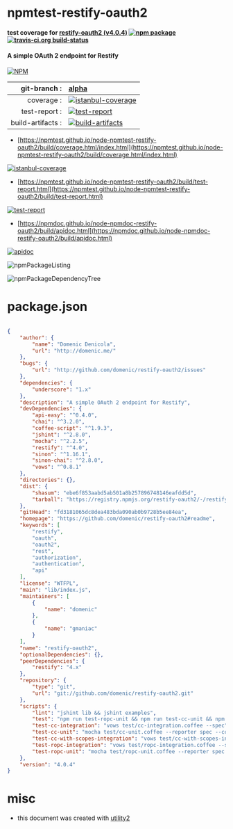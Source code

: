 # npmtest-restify-oauth2

#### test coverage for  [restify-oauth2 (v4.0.4)](https://github.com/domenic/restify-oauth2#readme)  [![npm package](https://img.shields.io/npm/v/npmtest-restify-oauth2.svg?style=flat-square)](https://www.npmjs.org/package/npmtest-restify-oauth2) [![travis-ci.org build-status](https://api.travis-ci.org/npmtest/node-npmtest-restify-oauth2.svg)](https://travis-ci.org/npmtest/node-npmtest-restify-oauth2)

#### A simple OAuth 2 endpoint for Restify

[![NPM](https://nodei.co/npm/restify-oauth2.png?downloads=true&downloadRank=true&stars=true)](https://www.npmjs.com/package/restify-oauth2)

| git-branch : | [alpha](https://github.com/npmtest/node-npmtest-restify-oauth2/tree/alpha)|
|--:|:--|
| coverage : | [![istanbul-coverage](https://npmtest.github.io/node-npmtest-restify-oauth2/build/coverage.badge.svg)](https://npmtest.github.io/node-npmtest-restify-oauth2/build/coverage.html/index.html)|
| test-report : | [![test-report](https://npmtest.github.io/node-npmtest-restify-oauth2/build/test-report.badge.svg)](https://npmtest.github.io/node-npmtest-restify-oauth2/build/test-report.html)|
| build-artifacts : | [![build-artifacts](https://npmtest.github.io/node-npmtest-restify-oauth2/glyphicons_144_folder_open.png)](https://github.com/npmtest/node-npmtest-restify-oauth2/tree/gh-pages/build)|

- [https://npmtest.github.io/node-npmtest-restify-oauth2/build/coverage.html/index.html](https://npmtest.github.io/node-npmtest-restify-oauth2/build/coverage.html/index.html)

[![istanbul-coverage](https://npmtest.github.io/node-npmtest-restify-oauth2/build/screenCapture.buildCi.browser.%252Ftmp%252Fbuild%252Fcoverage.lib.html.png)](https://npmtest.github.io/node-npmtest-restify-oauth2/build/coverage.html/index.html)

- [https://npmtest.github.io/node-npmtest-restify-oauth2/build/test-report.html](https://npmtest.github.io/node-npmtest-restify-oauth2/build/test-report.html)

[![test-report](https://npmtest.github.io/node-npmtest-restify-oauth2/build/screenCapture.buildCi.browser.%252Ftmp%252Fbuild%252Ftest-report.html.png)](https://npmtest.github.io/node-npmtest-restify-oauth2/build/test-report.html)

- [https://npmdoc.github.io/node-npmdoc-restify-oauth2/build/apidoc.html](https://npmdoc.github.io/node-npmdoc-restify-oauth2/build/apidoc.html)

[![apidoc](https://npmdoc.github.io/node-npmdoc-restify-oauth2/build/screenCapture.buildCi.browser.%252Ftmp%252Fbuild%252Fapidoc.html.png)](https://npmdoc.github.io/node-npmdoc-restify-oauth2/build/apidoc.html)

![npmPackageListing](https://npmtest.github.io/node-npmtest-restify-oauth2/build/screenCapture.npmPackageListing.svg)

![npmPackageDependencyTree](https://npmtest.github.io/node-npmtest-restify-oauth2/build/screenCapture.npmPackageDependencyTree.svg)



# package.json

```json

{
    "author": {
        "name": "Domenic Denicola",
        "url": "http://domenic.me/"
    },
    "bugs": {
        "url": "http://github.com/domenic/restify-oauth2/issues"
    },
    "dependencies": {
        "underscore": "1.x"
    },
    "description": "A simple OAuth 2 endpoint for Restify",
    "devDependencies": {
        "api-easy": "^0.4.0",
        "chai": "^3.2.0",
        "coffee-script": "^1.9.3",
        "jshint": "^2.8.0",
        "mocha": "^2.2.5",
        "restify": "^4.0",
        "sinon": "^1.16.1",
        "sinon-chai": "^2.8.0",
        "vows": "^0.8.1"
    },
    "directories": {},
    "dist": {
        "shasum": "ebe6f853aabd5ab501a8b257896748146eafdd5d",
        "tarball": "https://registry.npmjs.org/restify-oauth2/-/restify-oauth2-4.0.4.tgz"
    },
    "gitHead": "fd3181065dc8dea483bda090ab0b9728b5ee84ea",
    "homepage": "https://github.com/domenic/restify-oauth2#readme",
    "keywords": [
        "restify",
        "oauth",
        "oauth2",
        "rest",
        "authorization",
        "authentication",
        "api"
    ],
    "license": "WTFPL",
    "main": "lib/index.js",
    "maintainers": [
        {
            "name": "domenic"
        },
        {
            "name": "gmaniac"
        }
    ],
    "name": "restify-oauth2",
    "optionalDependencies": {},
    "peerDependencies": {
        "restify": "4.x"
    },
    "repository": {
        "type": "git",
        "url": "git://github.com/domenic/restify-oauth2.git"
    },
    "scripts": {
        "lint": "jshint lib && jshint examples",
        "test": "npm run test-ropc-unit && npm run test-cc-unit && npm run test-ropc-integration && npm run test-cc-integration && npm run test-cc-with-scopes-integration",
        "test-cc-integration": "vows test/cc-integration.coffee --spec",
        "test-cc-unit": "mocha test/cc-unit.coffee --reporter spec --compilers coffee:coffee-script/register",
        "test-cc-with-scopes-integration": "vows test/cc-with-scopes-integration.coffee --spec",
        "test-ropc-integration": "vows test/ropc-integration.coffee --spec",
        "test-ropc-unit": "mocha test/ropc-unit.coffee --reporter spec --compilers coffee:coffee-script/register"
    },
    "version": "4.0.4"
}
```



# misc
- this document was created with [utility2](https://github.com/kaizhu256/node-utility2)
